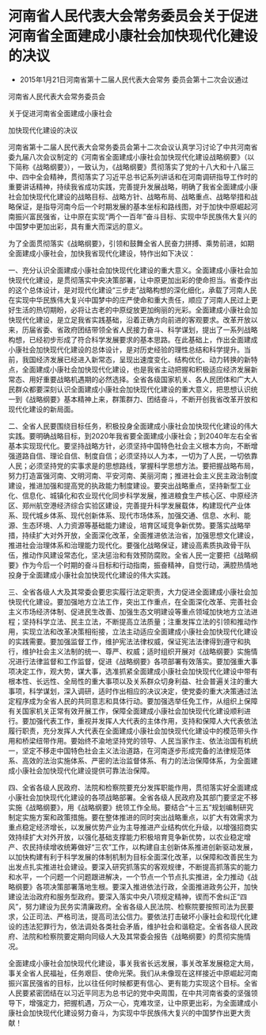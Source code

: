 # 河南省人民代表大会常务委员会关于促进河南省全面建成小康社会加快现代化建设的决议

- 2015年1月21日河南省第十二届人民代表大会常务
  委员会第十二次会议通过

<!-- INFO END -->

河南省人民代表大会常务委员会

关于促进河南省全面建成小康社会

加快现代化建设的决议

河南省第十二届人民代表大会常务委员会第十二次会议认真学习讨论了中共河南省委九届八次会议制定的《河南省全面建成小康社会加快现代化建设战略纲要》（以下简称《战略纲要》），一致认为，《战略纲要》贯彻落实了党的十八大和十八届三中、四中全会精神，贯彻落实了习近平总书记系列讲话和在河南调研指导工作时的重要讲话精神，持续我省成功实践，完善提升发展战略，明确了我省全面建成小康社会加快现代化建设的战略目标、战略方针、战略布局、战略重点、战略举措和战略保证，是指导河南今后一个时期发展的基本坐标和路线图，对于加快中原崛起河南振兴富民强省，让中原在实现“两个一百年”奋斗目标、实现中华民族伟大复兴的中国梦中更加出彩，具有重大而深远的意义。

为了全面贯彻落实《战略纲要》，引领和鼓舞全省人民奋力拼搏、乘势前进，如期全面建成小康社会，加快我省现代化建设，特作出如下决议：

一、充分认识全面建成小康社会加快现代化建设的重大意义。全面建成小康社会加快现代化建设，是贯彻落实中央决策部署，让中原更加出彩的使命担当。省委作出的这个总体设计，是对现代化建设“三步走”战略构想的深化细化，承载了河南人民在实现中华民族伟大复兴中国梦中的庄严使命和重大责任，顺应了河南人民过上更好生活的热切期盼，必将让古老的中原绽放更加绚丽的光彩。全面建成小康社会加快现代化建设，是立足我省实践基础，沿着正确方向前进的客观要求。改革开放以来，历届省委、省政府团结带领全省人民接力奋斗、科学谋划，提出了一系列战略构想，已经初步形成了符合科学发展要求的基本思路。在此基础上，作出全面建成小康社会加快现代化建设的总体设计，是对历史经验的理性总结和科学提升。当前，我国经济发展已经进入新常态，呈现出速度变化、结构优化、动力转换的新特点，全面建成小康社会加快现代化建设，也是我省主动把握和积极适应经济发展新常态、用好重要战略机遇期的必然选择。全省各级国家机关、各人民团体和广大人民群众都要深刻认识全面建成小康社会加快现代化建设的重大意义，把思想认识统一到《战略纲要》基本精神上来，群策群力、团结奋斗，不断开创我省改革开放和现代化建设的新局面。

二、全省人民要围绕目标任务，积极投身全面建成小康社会加快现代化建设的伟大实践。要明确战略目标，到2020年我省要全面建成小康社会；到2040年左右全省基本实现现代化。要坚持战略方针，必须坚持中国特色社会主义根本方向，不断增强道路自信、理论自信、制度自信；必须坚持以人为本，一切为了人民，一切依靠人民；必须坚持党的实事求是的思想路线，掌握科学思想方法。要把握战略布局，努力打造富强河南、文明河南、平安河南、美丽河南；推进社会主义民主政治制度建设，推进加强和提高党的执政能力制度建设。要突出战略重点，坚持新型工业化、信息化、城镇化和农业现代化同步科学发展，推进粮食生产核心区、中原经济区、郑州航空港经济综合实验区建设，完善提升科学发展载体，构建现代产业体系、现代城乡体系、现代创新体系、现代市场体系，加强交通、信息、水利、能源、生态环境、人力资源等基础能力建设，培育区域竞争新优势。要落实战略举措，持续扩大对外开放，全面深化改革，全面推进依法治省，加强思想文化建设，推进社会治理体系和治理能力现代化。要强化战略保证，建设高素质执政骨干队伍，推动作风建设常态化，坚决惩治和有效预防腐败。全省人民一定要把《战略纲要》作为今后一个时期的奋斗目标和行动指南，振奋精神，自觉行动，满腔热情地投身于全面建成小康社会加快现代化建设的伟大实践。

三、全省各级人大及其常委会要忠实履行法定职责，大力促进全面建成小康社会加快现代化建设。要加强地方立法工作，突出工作重点，在全面深化改革、完善社会主义市场经济体制、促进民生改善、加强生态文明建设等重点领域加快地方立法进程；坚持科学立法、民主立法，不断提高立法质量；注重发挥立法的引领和推动作用，实现立法和改革决策相衔接，立法主动适应全面建成小康社会加快现代化建设的实践需要。要加强监督工作，维护宪法法律权威，保证宪法法律得到遵守和执行，维护社会主义法制的统一、尊严、权威；适时组织开展对《战略纲要》实施情况进行法律监督和工作监督，促进《战略纲要》各项部署有效落实。要加强重大事项决定工作，观大势，谋大事，选准抓紧全面建成小康社会加快现代化建设中带有根本性、长远性、全局性的重大事项以及关系群众切身利益、社会普遍关注的重大事项，科学谋划，深入调研，适时作出相应的决议决定，使党委的重大决策通过法定程序成为全省人民的共同意志和具体行动。要加强选举任免工作，从组织上保障有关国家机关正常有效开展工作，保障全面建成小康社会加快现代化建设顺利进行。要加强代表工作，重视并发挥人大代表的主体作用，支持和保障人大代表依法履行职责，充分发挥人大代表在全面建成小康社会加快现代化建设中的模范带头作用和桥梁纽带作用。要始终不渝地坚持党的领导、人民当家作主、依法治国有机统一，坚定不移走中国特色社会主义法治道路，在河南逐步形成完备的法律规范体系、高效的法治实施体系、严密的法治监督体系、有力的法治保障体系，为全面建成小康社会加快现代化建设提供可靠法治保障。

四、全省各级人民政府、法院和检察院要充分发挥职能作用，贯彻落实好全面建成小康社会加快现代化建设的各项战略部署。全省各级人民政府及其部门要坚定不移实施《战略纲要》，用《战略纲要》统领工作全局。要结合“十三五”规划编制研究制定实施方案和政策措施。要在整体推进的同时突出战略重点，以扩大有效需求为重点稳定经济增长，以发展优势产业为主导推进产业结构优化升级，以增强招商实效持续扩大对外开放，以强化基础支撑能力积极培育竞争新优势，以农业稳定增产、农民持续增收统筹做好“三农”工作，以构建自主创新体系推进创新驱动发展，以加快构建有利于科学发展的体制机制为目标全面深化改革，以保障和改善民生为出发点扎实推进社会建设。要深入研究抓落实的客观规律，不断提高抓落实的能力和水平，一个问题一个问题跟进解决，一个节点一个节点扎实推进，全力推动《战略纲要》各项决策部署落地生根。要深入推进依法行政，全面推进政务公开，加快建设法治政府和服务型政府。要深入落实中央八项规定精神，锲而不舍纠正“四风”，努力建设为民务实清廉政府。全省各级人民法院、检察院要按照司法为民要求，公正司法、严格司法，提高司法公信力。要依法打击破坏小康社会和现代化建设的违法犯罪行为，依法调处各类社会矛盾，维护社会和谐稳定。全省各级人民政府、法院和检察院要定期向同级人大及其常委会报告《战略纲要》的贯彻实施情况。

全面建成小康社会加快现代化建设，事关我省长远发展，事关改革发展稳定大局，事关全省人民福祉，任务艰巨、使命光荣。我们从未像现在这样接近中原崛起河南振兴富民强省的目标，比以往任何时候都更有信心、更有能力实现这个目标。全省人民要紧密团结在以习近平同志为总书记的党中央周围，在中共河南省委的坚强领导下，增强定力，把握机遇，万众一心，克难攻坚，让中原更出彩，为全面建成小康社会加快现代化建设努力奋斗，为实现中华民族伟大复兴的中国梦作出更大贡献！
